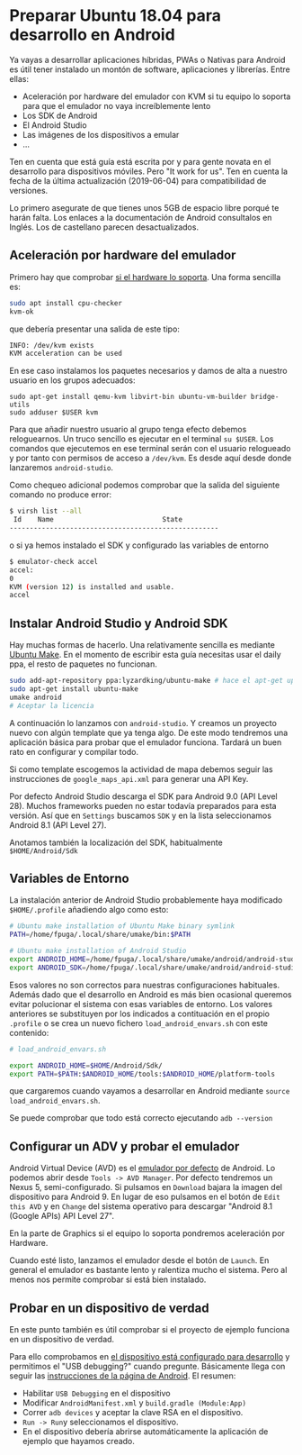 

# Preparar Ubuntu 18.04 para desarrollo en Android

Ya vayas a desarrollar aplicaciones híbridas, PWAs o Nativas para Android es útil tener instalado un montón de software, aplicaciones y librerías. Entre ellas:

* Aceleración por hardware del emulador con KVM si tu equipo lo soporta para que el emulador no vaya increíblemente lento
* Los SDK de Android
* El Android Studio
* Las imágenes de los dispositivos a emular
* ...

Ten en cuenta que está guía está escrita por y para gente novata en el desarrollo para dispositivos móviles. Pero "It work for us". Ten en cuenta la fecha de la última actualización (2019-06-04) para compatibilidad de versiones.

Lo primero asegurate de que tienes unos 5GB de espacio libre porqué te harán falta. Los enlaces a la documentación de Android consultalos en Inglés. Los de castellano parecen desactualizados.

## Aceleración por hardware del emulador

Primero hay que comprobar [si el hardware lo soporta](https://help.ubuntu.com/community/KVM/Installation). Una forma sencilla es:

```bash
sudo apt install cpu-checker
kvm-ok 
```

que debería presentar una salida de este tipo:

```bash
INFO: /dev/kvm exists
KVM acceleration can be used
```

En ese caso instalamos los paquetes necesarios y damos de alta a nuestro usuario en los grupos adecuados:

```
sudo apt-get install qemu-kvm libvirt-bin ubuntu-vm-builder bridge-utils
sudo adduser $USER kvm
```

Para que añadir nuestro usuario al grupo tenga efecto debemos reloguearnos. Un truco sencillo es ejecutar en el terminal `su $USER`. Los comandos que ejecutemos en ese terminal serán con el usuario relogueado y por tanto con permisos de acceso a `/dev/kvm`. Es desde aquí desde donde lanzaremos `android-studio`.

Como chequeo adicional podemos comprobar que la salida del siguiente comando no produce error:

```bash
$ virsh list --all
 Id    Name                           State
----------------------------------------------------
```

o si ya hemos instalado el SDK y configurado las variables de entorno

```bash
$ emulator-check accel
accel:
0
KVM (version 12) is installed and usable.
accel
```

## Instalar Android Studio y Android SDK

Hay muchas formas de hacerlo. Una relativamente sencilla es mediante [Ubuntu Make](https://wiki.ubuntu.com/ubuntu-make). En el momento de escribir esta guía necesitas usar el daily ppa, el resto de paquetes no funcionan.

```bash
sudo add-apt-repository ppa:lyzardking/ubuntu-make # hace el apt-get update el mismo
sudo apt-get install ubuntu-make
umake android
# Aceptar la licencia
```

A continuación lo lanzamos con `android-studio`. Y creamos un proyecto nuevo con algún template que ya tenga algo. De este modo tendremos una aplicación básica para probar que el emulador funciona. Tardará un buen rato en configurar y compilar todo.

Si como template escogemos la actividad de mapa debemos seguir las instrucciones de `google_maps_api.xml` para generar una API Key.

Por defecto Android Studio descarga el SDK para Android 9.0 (API Level 28). Muchos frameworks pueden no estar todavía preparados para esta versión. Así que en `Settings` buscamos `SDK` y en la lista seleccionamos Android 8.1 (API Level 27).

Anotamos también la localización del SDK, habitualmente `$HOME/Android/Sdk`



## Variables de Entorno

La instalación anterior de Android Studio probablemente haya modificado `$HOME/.profile` añadiendo algo como esto:

```bash
# Ubuntu make installation of Ubuntu Make binary symlink
PATH=/home/fpuga/.local/share/umake/bin:$PATH

# Ubuntu make installation of Android Studio
export ANDROID_HOME=/home/fpuga/.local/share/umake/android/android-studio
export ANDROID_SDK=/home/fpuga/.local/share/umake/android/android-studio
```

Esos valores no son correctos para nuestras configuraciones habituales. Además dado que el desarrollo en Android es más bien ocasional queremos evitar polucionar el sistema con esas variables de entorno. Los valores anteriores se substituyen por los indicados a contituación en el propio `.profile` o se crea un nuevo fichero `load_android_envars.sh` con este contenido:

```bash
# load_android_envars.sh

export ANDROID_HOME=$HOME/Android/Sdk/
export PATH=$PATH:$ANDROID_HOME/tools:$ANDROID_HOME/platform-tools
```

que cargaremos cuando vayamos a desarrollar en Android mediante `source load_android_envars.sh`. 

Se puede comprobar que todo está correcto ejecutando `adb --version`


## Configurar un ADV y probar el emulador

Android Virtual Device (AVD) es el [emulador por defecto](https://developer.android.com/studio/run/managing-avds) de Android. Lo podemos abrir desde `Tools -> AVD Manager`. Por defecto tendremos un Nexus 5, semi-configurado. Si pulsamos en `Download` bajara la imagen del dispositivo para Android 9. En lugar de eso pulsamos en el botón de `Edit this AVD` y en `Change` del sistema operativo para descargar "Android 8.1 (Google APIs) API Level 27".

En la parte de Graphics si el equipo lo soporta pondremos aceleración por Hardware.

Cuando esté listo, lanzamos el emulador desde el botón de `Launch`. En general el emulador es bastante lento y ralentiza mucho el sistema. Pero al menos nos permite comprobar si está bien instalado.


## Probar en un dispositivo de verdad

En este punto también es útil comprobar si el proyecto de ejemplo funciona en un dispositivo de verdad.

Para ello comprobamos en [el dispositivo está configurado para desarrollo](http://developer.android.com/tools/device.html#setting-up) y permitimos el "USB debugging?" cuando pregunte. Básicamente llega con seguir las [instrucciones de la página de Android](https://developer.android.com/studio/run/device). El resumen:

* Habilitar `USB Debugging` en el dispositivo
* Modificar `AndroidManifest.xml` y `build.gradle (Module:App)`
* Correr `adb devices` y aceptar la clave RSA en el dispositivo.
* `Run -> Run`y seleccionamos el dispositivo.
* En el dispositivo debería abrirse automáticamente la aplicación de ejemplo que hayamos creado.
